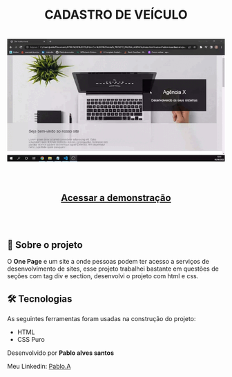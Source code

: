 <h1 align="center">CADASTRO DE VEÍCULO</h1>

<h1 align="center">
    <img src="./src/one-page.gif">
</h1>


<br>

<h2 align="center">
   <a href=https://cadastroveiculos-pablo.netlify.app">Acessar a demonstração</a>
<h2>

<br>

## 📕 Sobre o projeto 

O **One Page** e um site  a onde pessoas podem ter acesso a serviços de desenvolvimento de sites, esse projeto trabalhei bastante em questões de seções com tag div e section, desenvolvi o projeto com html e css.

## 🛠 Tecnologias

As seguintes ferramentas foram usadas na construção do projeto:

- HTML
- CSS Puro


Desenvolvido por **Pablo alves santos**

Meu Linkedin: [Pablo.A](https://www.linkedin.com/in/pablo-santos-6b6460243/)
